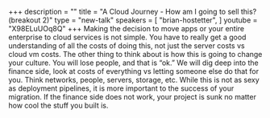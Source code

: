 +++
description = ""
title = "A Cloud Journey - How am I going to sell this? (breakout 2)"
type = "new-talk"
speakers = [
        "brian-hostetter",
]
youtube = "X98ELuUOq8Q"
+++
Making the decision to move apps or your entire enterprise to cloud services is not simple. You have to really get a good understanding of all the costs of doing this, not just the server costs vs cloud vm costs. The other thing to think about is how this is going to change your culture. You will lose people, and that is “ok.” We will dig deep into the finance side, look at costs of everything vs letting someone else do that for you. Think networks, people, servers, storage, etc. While this is not as sexy as deployment pipelines, it is more important to the success of your migration. If the finance side does not work, your project is sunk no matter how cool the stuff you built is.